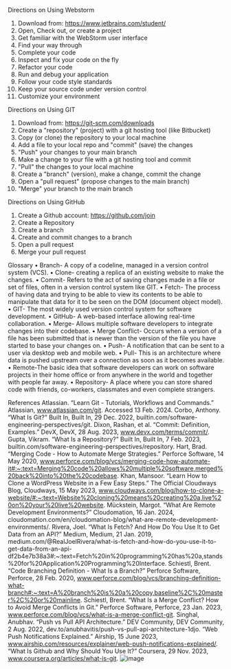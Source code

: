 Directions on Using Webstorm
1.	Download from:
https://www.jetbrains.com/student/  
2.	Open, Check out, or create a project
3.	Get familiar with the WebStorm user interface
4.	Find your way through
5.	Complete your code
6.	Inspect and fix your code on the fly
7.	Refactor your code
8.	Run and debug your application
9.	Follow your code style standards
10.	Keep your source code under version control
11.	Customize your environment

Directions on Using GIT
1.	Download from:
https://git-scm.com/downloads
2.	Create a "repository" (project) with a git hosting tool (like Bitbucket)
3.	Copy (or clone) the repository to your local machine
4.	Add a file to your local repo and "commit" (save) the changes
5.	"Push" your changes to your main branch
6.	Make a change to your file with a git hosting tool and commit
7.	"Pull" the changes to your local machine
8.	Create a "branch" (version), make a change, commit the change
9.	Open a "pull request" (propose changes to the main branch)
10.	"Merge" your branch to the main branch

Directions on Using GitHub
1.	Create a Github account:
https://github.com/join
2.	Create a Repository
3.	Create a branch
4.	Create and commit changes to a branch
5.	Open a pull request
6.	Merge your pull request

Glossary
•	Branch- A copy of a codeline, managed in a version control system (VCS).
•	Clone- creating a replica of an existing website to make the changes.
•	Commit- Refers to the act of saving changes made in a file or set of files, often in a version control system like GIT.
•	Fetch- The process of having data and trying to be able to view its contents to be able to manipulate that data for it to be seen on the DOM (document object model).
•	GIT- The most widely used version control system for software development.
•	GitHub- A web-based interface allowing real-time collaboration.
•	Merge- Allows multiple software developers to integrate changes into their codebase.
•	Merge Conflict- Occurs when a version of a file has been submitted that is newer than the version of the file you have started to base your changes on.
•	Push- A notification that can be sent to a user via desktop web and mobile web. 
•	Pull- This is an architecture where data is pushed upstream over a connection as soon as it becomes available. 
•	Remote-The basic idea that software developers can work on software projects in their home office or from anywhere in the world and together with people far away. 
•	Repository- A place where you can store shared code with friends, co-workers, classmates and even complete strangers.

References
Atlassian. “Learn Git - Tutorials, Workflows and Commands.” Atlassian, www.atlassian.com/git. Accessed 13 Feb. 2024. 
Corbo, Anthony. “What Is Git?” Built In, Built In, 29 Dec. 2022, builtin.com/software-engineering-perspectives/git. 
Dixon, Rashan, et al. “Commit: Definition, Examples.” DevX, DevX, 28 Aug. 2023, www.devx.com/terms/commit/. 
Gupta, Vikram. “What Is a Repository?” Built In, Built In, 7 Feb. 2023, builtin.com/software-engineering-perspectives/repository. 
Hart, Brad. “Merging Code - How to Automate Merge Strategies.” Perforce Software, 14 May 2020, www.perforce.com/blog/vcs/merging-code-how-automate-it#:~:text=Merging%20code%20allows%20multiple%20software,merged%20back%20into%20the%20codebase. 
Khan, Mansoor. “Learn How to Clone a WordPress Website in a Few Easy Steps.” The Official Cloudways Blog, Cloudways, 15 May 2023, www.cloudways.com/blog/how-to-clone-a-website/#:~:text=Website%20cloning%20means%20creating%20a,live%20on%20your%20live%20website. 
Mückstein, Margot. “What Are Remote Development Environments?” Cloudomation, 16 Jan. 2024, cloudomation.com/en/cloudomation-blog/what-are-remote-development-environments/. 
Rivera, Joel. “What Is Fetch? And How Do You Use It to Get Data from an API?” Medium, Medium, 21 Jan. 2019, medium.com/@RealJoelRivera/what-is-fetch-and-how-do-you-use-it-to-get-data-from-an-api-df2b4e7b38a3#:~:text=Fetch%20in%20programming%20has%20a,stands%20for%20Application%20Programming%20Interface. 
Schiestl, Brent. “Code Branching Definition - What Is a Branch?” Perforce Software, Perforce, 28 Feb. 2020, www.perforce.com/blog/vcs/branching-definition-what-branch#:~:text=A%20branch%20is%20a%20copy,baseline%2C%20master%2C%20or%20mainline. 
Schiestl, Brent. “What Is a Merge Conflict? How to Avoid Merge Conflicts in Git.” Perforce Software, Perforce, 23 Jan. 2023, www.perforce.com/blog/vcs/what-is-a-merge-conflict-git. 
Singhal, Anubhav. “Push vs Pull API Architecture.” DEV Community, DEV Community, 2 Aug. 2022, dev.to/anubhavitis/push-vs-pull-api-architecture-1djo. 
“Web Push Notifications Explained.” Airship, 15 June 2023, www.airship.com/resources/explainer/web-push-notifications-explained/. 
“What Is Github and Why Should You Use It?” Coursera, 29 Nov. 2023, www.coursera.org/articles/what-is-git. 
![image](https://github.com/cb433/A02/assets/158234080/93e99454-77e2-4246-882f-d15b8f9a7417)

